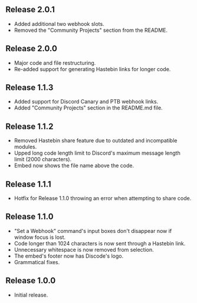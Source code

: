 ## Release 2.0.1

- Added additional two webhook slots.
- Removed the "Community Projects" section from the README.

## Release 2.0.0

- Major code and file restructuring.
- Re-added support for generating Hastebin links for longer code.

## Release 1.1.3

- Added support for Discord Canary and PTB webhook links.
- Added "Community Projects" section in the README.md file.

## Release 1.1.2

- Removed Hastebin share feature due to outdated and incompatible modules.
- Upped long code length limit to Discord's maximum message length limit (2000 characters).
- Embed now shows the file name above the code.

## Release 1.1.1

- Hotfix for Release 1.1.0 throwing an error when attempting to share code.

## Release 1.1.0

- "Set a Webhook" command's input boxes don't disappear now if window focus is lost.
- Code longer than 1024 characters is now sent through a Hastebin link.
- Unnecessary whitespace is now removed from selection.
- The embed's footer now has Discode's logo.
- Grammatical fixes.

## Release 1.0.0

- Initial release.

